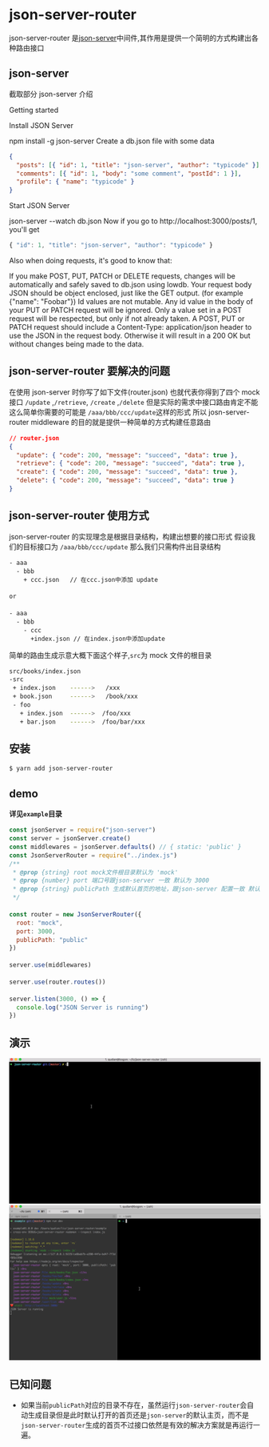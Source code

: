 # json-server-router

json-server-router 是[json-server](https://github.com/typicode/json-server)中间件,其作用是提供一个简明的方式构建出各种路由接口

## json-server

截取部分 json-server 介绍

Getting started

Install JSON Server

npm install -g json-server
Create a db.json file with some data

```json
{
  "posts": [{ "id": 1, "title": "json-server", "author": "typicode" }],
  "comments": [{ "id": 1, "body": "some comment", "postId": 1 }],
  "profile": { "name": "typicode" }
}
```

Start JSON Server

json-server --watch db.json
Now if you go to http://localhost:3000/posts/1, you'll get

```js
{ "id": 1, "title": "json-server", "author": "typicode" }
```

Also when doing requests, it's good to know that:

If you make POST, PUT, PATCH or DELETE requests, changes will be automatically and safely saved to db.json using lowdb.
Your request body JSON should be object enclosed, just like the GET output. (for example {"name": "Foobar"})
Id values are not mutable. Any id value in the body of your PUT or PATCH request will be ignored. Only a value set in a POST request will be respected, but only if not already taken.
A POST, PUT or PATCH request should include a Content-Type: application/json header to use the JSON in the request body. Otherwise it will result in a 200 OK but without changes being made to the data.

## json-server-router 要解决的问题

在使用 json-server 时你写了如下文件(router.json) 也就代表你得到了四个 mock 接口
`/update` ,`/retrieve`, `/create` ,`/delete`
但是实际的需求中接口路由肯定不能这么简单你需要的可能是 `/aaa/bbb/ccc/update`这样的形式
所以 josn-server-router middleware 的目的就是提供一种简单的方式构建任意路由

```json
// router.json
{
  "update": { "code": 200, "message": "succeed", "data": true },
  "retrieve": { "code": 200, "message": "succeed", "data": true },
  "create": { "code": 200, "message": "succeed", "data": true },
  "delete": { "code": 200, "message": "succeed", "data": true }
}
```

## json-server-router 使用方式

json-server-router 的实现理念是根据目录结构，构建出想要的接口形式
假设我们的目标接口为 `/aaa/bbb/ccc/update`
那么我们只需构件出目录结构

```bash
- aaa
  - bbb
    + ccc.json   // 在ccc.json中添加 update

or

- aaa
  - bbb
    - ccc
      +index.json // 在index.json中添加update
```

简单的路由生成示意大概下面这个样子,`src`为 mock 文件的根目录

```bash
src/books/index.json
-src
 + index.json    ------>   /xxx
 + book.json     ------>   /book/xxx
 - foo
   + index.json  ------>  /foo/xxx
   + bar.json    ------>  /foo/bar/xxx
```

## 安装

```bash
$ yarn add json-server-router
```

## demo

**详见`example`目录**

```js
const jsonServer = require("json-server")
const server = jsonServer.create()
const middlewares = jsonServer.defaults() // { static: 'public' }
const JsonServerRouter = require("../index.js")
/**
 * @prop {string} root mock文件根目录默认为 'mock'
 * @prop {number} port 端口号跟json-server 一致 默认为 3000
 * @prop {string} publicPath 生成默认首页的地址，跟json-server 配置一致 默认'public',如果修改路径的话那么json-server 对应的配置也要改
 */

const router = new JsonServerRouter({
  root: "mock",
  port: 3000,
  publicPath: "public"
})

server.use(middlewares)

server.use(router.routes())

server.listen(3000, () => {
  console.log("JSON Server is running")
})
```

## 演示

![e](doc/demo.gif)
![cli](doc/cli.gif)

## 已知问题

- 如果当前`publicPath`对应的目录不存在，虽然运行`json-server-router`会自动生成目录但是此时默认打开的首页还是`json-server`的默认主页，而不是`json-server-router`生成的首页不过接口依然是有效的解决方案就是再运行一遍。
